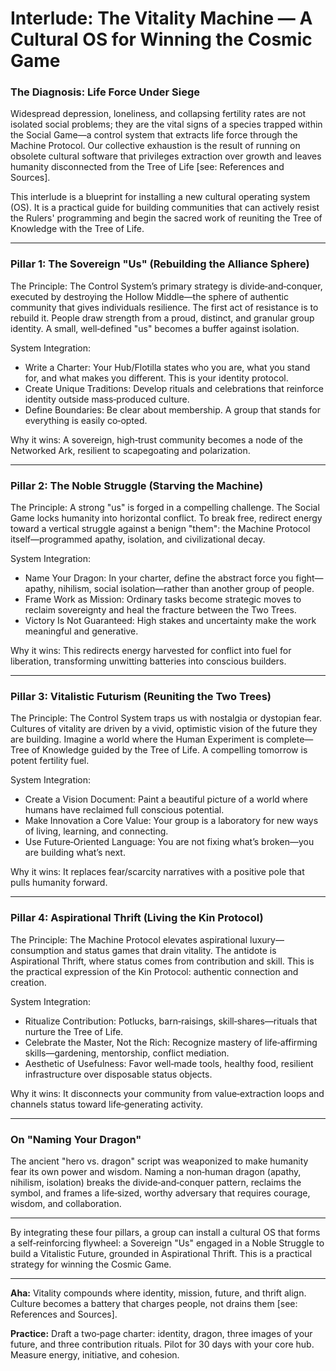 # Interlude: The Vitality Machine — A Cultural OS for Winning the Cosmic Game

### The Diagnosis: Life Force Under Siege

Widespread depression, loneliness, and collapsing fertility rates are not isolated social problems; they are the vital signs of a species trapped within the Social Game—a control system that extracts life force through the Machine Protocol. Our collective exhaustion is the result of running on obsolete cultural software that privileges extraction over growth and leaves humanity disconnected from the Tree of Life [see: References and Sources].

This interlude is a blueprint for installing a new cultural operating system (OS). It is a practical guide for building communities that can actively resist the Rulers' programming and begin the sacred work of reuniting the Tree of Knowledge with the Tree of Life.

---

### Pillar 1: The Sovereign "Us" (Rebuilding the Alliance Sphere)

The Principle: The Control System’s primary strategy is divide‑and‑conquer, executed by destroying the Hollow Middle—the sphere of authentic community that gives individuals resilience. The first act of resistance is to rebuild it. People draw strength from a proud, distinct, and granular group identity. A small, well‑defined "us" becomes a buffer against isolation.

System Integration:
- Write a Charter: Your Hub/Flotilla states who you are, what you stand for, and what makes you different. This is your identity protocol.
- Create Unique Traditions: Develop rituals and celebrations that reinforce identity outside mass‑produced culture.
- Define Boundaries: Be clear about membership. A group that stands for everything is easily co‑opted.

Why it wins: A sovereign, high‑trust community becomes a node of the Networked Ark, resilient to scapegoating and polarization.

---

### Pillar 2: The Noble Struggle (Starving the Machine)

The Principle: A strong "us" is forged in a compelling challenge. The Social Game locks humanity into horizontal conflict. To break free, redirect energy toward a vertical struggle against a benign "them": the Machine Protocol itself—programmed apathy, isolation, and civilizational decay.

System Integration:
- Name Your Dragon: In your charter, define the abstract force you fight—apathy, nihilism, social isolation—rather than another group of people.
- Frame Work as Mission: Ordinary tasks become strategic moves to reclaim sovereignty and heal the fracture between the Two Trees.
- Victory Is Not Guaranteed: High stakes and uncertainty make the work meaningful and generative.

Why it wins: This redirects energy harvested for conflict into fuel for liberation, transforming unwitting batteries into conscious builders.

---

### Pillar 3: Vitalistic Futurism (Reuniting the Two Trees)

The Principle: The Control System traps us with nostalgia or dystopian fear. Cultures of vitality are driven by a vivid, optimistic vision of the future they are building. Imagine a world where the Human Experiment is complete—Tree of Knowledge guided by the Tree of Life. A compelling tomorrow is potent fertility fuel.

System Integration:
- Create a Vision Document: Paint a beautiful picture of a world where humans have reclaimed full conscious potential.
- Make Innovation a Core Value: Your group is a laboratory for new ways of living, learning, and connecting.
- Use Future‑Oriented Language: You are not fixing what’s broken—you are building what’s next.

Why it wins: It replaces fear/scarcity narratives with a positive pole that pulls humanity forward.

---

### Pillar 4: Aspirational Thrift (Living the Kin Protocol)

The Principle: The Machine Protocol elevates aspirational luxury—consumption and status games that drain vitality. The antidote is Aspirational Thrift, where status comes from contribution and skill. This is the practical expression of the Kin Protocol: authentic connection and creation.

System Integration:
- Ritualize Contribution: Potlucks, barn‑raisings, skill‑shares—rituals that nurture the Tree of Life.
- Celebrate the Master, Not the Rich: Recognize mastery of life‑affirming skills—gardening, mentorship, conflict mediation.
- Aesthetic of Usefulness: Favor well‑made tools, healthy food, resilient infrastructure over disposable status objects.

Why it wins: It disconnects your community from value‑extraction loops and channels status toward life‑generating activity.

---

### On "Naming Your Dragon"

The ancient "hero vs. dragon" script was weaponized to make humanity fear its own power and wisdom. Naming a non‑human dragon (apathy, nihilism, isolation) breaks the divide‑and‑conquer pattern, reclaims the symbol, and frames a life‑sized, worthy adversary that requires courage, wisdom, and collaboration.

---

By integrating these four pillars, a group can install a cultural OS that forms a self‑reinforcing flywheel: a Sovereign "Us" engaged in a Noble Struggle to build a Vitalistic Future, grounded in Aspirational Thrift. This is a practical strategy for winning the Cosmic Game.

***
**Aha:** Vitality compounds where identity, mission, future, and thrift align. Culture becomes a battery that charges people, not drains them [see: References and Sources].

**Practice:** Draft a two‑page charter: identity, dragon, three images of your future, and three contribution rituals. Pilot for 30 days with your core hub. Measure energy, initiative, and cohesion.

